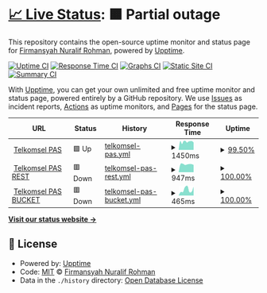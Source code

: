 # [📈 Live Status](https://mendoanjoe.github.io/watcher): <!--live status--> **🟧 Partial outage**

This repository contains the open-source uptime monitor and status page for [Firmansyah Nuralif Rohman](https://mendoanjoe.github.io/watcher), powered by [Upptime](https://github.com/upptime/upptime).

[![Uptime CI](https://github.com/mendoanjoe/watcher/workflows/Uptime%20CI/badge.svg)](https://github.com/mendoanjoe/watcher/actions?query=workflow%3A%22Uptime+CI%22)
[![Response Time CI](https://github.com/mendoanjoe/watcher/workflows/Response%20Time%20CI/badge.svg)](https://github.com/mendoanjoe/watcher/actions?query=workflow%3A%22Response+Time+CI%22)
[![Graphs CI](https://github.com/mendoanjoe/watcher/workflows/Graphs%20CI/badge.svg)](https://github.com/mendoanjoe/watcher/actions?query=workflow%3A%22Graphs+CI%22)
[![Static Site CI](https://github.com/mendoanjoe/watcher/workflows/Static%20Site%20CI/badge.svg)](https://github.com/mendoanjoe/watcher/actions?query=workflow%3A%22Static+Site+CI%22)
[![Summary CI](https://github.com/mendoanjoe/watcher/workflows/Summary%20CI/badge.svg)](https://github.com/mendoanjoe/watcher/actions?query=workflow%3A%22Summary+CI%22)

With [Upptime](https://upptime.js.org), you can get your own unlimited and free uptime monitor and status page, powered entirely by a GitHub repository. We use [Issues](https://github.com/mendoanjoe/watcher/issues) as incident reports, [Actions](https://github.com/mendoanjoe/watcher/actions) as uptime monitors, and [Pages](https://mendoanjoe.github.io/watcher) for the status page.

<!--start: status pages-->
<!-- This summary is generated by Upptime (https://github.com/upptime/upptime) -->
<!-- Do not edit this manually, your changes will be overwritten -->
<!-- prettier-ignore -->
| URL | Status | History | Response Time | Uptime |
| --- | ------ | ------- | ------------- | ------ |
| <img alt="" src="https://icons.duckduckgo.com/ip3/pastiadasolusi.com.ico" height="13"> [Telkomsel PAS](https://pastiadasolusi.com) | 🟩 Up | [telkomsel-pas.yml](https://github.com/mendoanjoe/watcher/commits/HEAD/history/telkomsel-pas.yml) | <details><summary><img alt="Response time graph" src="./graphs/telkomsel-pas/response-time-week.png" height="20"> 1450ms</summary><br><a href="https://mendoanjoe.github.io/watcher/history/telkomsel-pas"><img alt="Response time 1694" src="https://img.shields.io/endpoint?url=https%3A%2F%2Fraw.githubusercontent.com%2Fmendoanjoe%2Fwatcher%2FHEAD%2Fapi%2Ftelkomsel-pas%2Fresponse-time.json"></a><br><a href="https://mendoanjoe.github.io/watcher/history/telkomsel-pas"><img alt="24-hour response time 1329" src="https://img.shields.io/endpoint?url=https%3A%2F%2Fraw.githubusercontent.com%2Fmendoanjoe%2Fwatcher%2FHEAD%2Fapi%2Ftelkomsel-pas%2Fresponse-time-day.json"></a><br><a href="https://mendoanjoe.github.io/watcher/history/telkomsel-pas"><img alt="7-day response time 1450" src="https://img.shields.io/endpoint?url=https%3A%2F%2Fraw.githubusercontent.com%2Fmendoanjoe%2Fwatcher%2FHEAD%2Fapi%2Ftelkomsel-pas%2Fresponse-time-week.json"></a><br><a href="https://mendoanjoe.github.io/watcher/history/telkomsel-pas"><img alt="30-day response time 1436" src="https://img.shields.io/endpoint?url=https%3A%2F%2Fraw.githubusercontent.com%2Fmendoanjoe%2Fwatcher%2FHEAD%2Fapi%2Ftelkomsel-pas%2Fresponse-time-month.json"></a><br><a href="https://mendoanjoe.github.io/watcher/history/telkomsel-pas"><img alt="1-year response time 1694" src="https://img.shields.io/endpoint?url=https%3A%2F%2Fraw.githubusercontent.com%2Fmendoanjoe%2Fwatcher%2FHEAD%2Fapi%2Ftelkomsel-pas%2Fresponse-time-year.json"></a></details> | <details><summary><a href="https://mendoanjoe.github.io/watcher/history/telkomsel-pas">99.50%</a></summary><a href="https://mendoanjoe.github.io/watcher/history/telkomsel-pas"><img alt="All-time uptime 99.41%" src="https://img.shields.io/endpoint?url=https%3A%2F%2Fraw.githubusercontent.com%2Fmendoanjoe%2Fwatcher%2FHEAD%2Fapi%2Ftelkomsel-pas%2Fuptime.json"></a><br><a href="https://mendoanjoe.github.io/watcher/history/telkomsel-pas"><img alt="24-hour uptime 100.00%" src="https://img.shields.io/endpoint?url=https%3A%2F%2Fraw.githubusercontent.com%2Fmendoanjoe%2Fwatcher%2FHEAD%2Fapi%2Ftelkomsel-pas%2Fuptime-day.json"></a><br><a href="https://mendoanjoe.github.io/watcher/history/telkomsel-pas"><img alt="7-day uptime 99.50%" src="https://img.shields.io/endpoint?url=https%3A%2F%2Fraw.githubusercontent.com%2Fmendoanjoe%2Fwatcher%2FHEAD%2Fapi%2Ftelkomsel-pas%2Fuptime-week.json"></a><br><a href="https://mendoanjoe.github.io/watcher/history/telkomsel-pas"><img alt="30-day uptime 99.88%" src="https://img.shields.io/endpoint?url=https%3A%2F%2Fraw.githubusercontent.com%2Fmendoanjoe%2Fwatcher%2FHEAD%2Fapi%2Ftelkomsel-pas%2Fuptime-month.json"></a><br><a href="https://mendoanjoe.github.io/watcher/history/telkomsel-pas"><img alt="1-year uptime 99.41%" src="https://img.shields.io/endpoint?url=https%3A%2F%2Fraw.githubusercontent.com%2Fmendoanjoe%2Fwatcher%2FHEAD%2Fapi%2Ftelkomsel-pas%2Fuptime-year.json"></a></details>
| <img alt="" src="https://icons.duckduckgo.com/ip3/api.pastiadasolusi.com.ico" height="13"> [Telkomsel PAS REST](https://api.pastiadasolusi.com) | 🟥 Down | [telkomsel-pas-rest.yml](https://github.com/mendoanjoe/watcher/commits/HEAD/history/telkomsel-pas-rest.yml) | <details><summary><img alt="Response time graph" src="./graphs/telkomsel-pas-rest/response-time-week.png" height="20"> 947ms</summary><br><a href="https://mendoanjoe.github.io/watcher/history/telkomsel-pas-rest"><img alt="Response time 919" src="https://img.shields.io/endpoint?url=https%3A%2F%2Fraw.githubusercontent.com%2Fmendoanjoe%2Fwatcher%2FHEAD%2Fapi%2Ftelkomsel-pas-rest%2Fresponse-time.json"></a><br><a href="https://mendoanjoe.github.io/watcher/history/telkomsel-pas-rest"><img alt="24-hour response time 876" src="https://img.shields.io/endpoint?url=https%3A%2F%2Fraw.githubusercontent.com%2Fmendoanjoe%2Fwatcher%2FHEAD%2Fapi%2Ftelkomsel-pas-rest%2Fresponse-time-day.json"></a><br><a href="https://mendoanjoe.github.io/watcher/history/telkomsel-pas-rest"><img alt="7-day response time 947" src="https://img.shields.io/endpoint?url=https%3A%2F%2Fraw.githubusercontent.com%2Fmendoanjoe%2Fwatcher%2FHEAD%2Fapi%2Ftelkomsel-pas-rest%2Fresponse-time-week.json"></a><br><a href="https://mendoanjoe.github.io/watcher/history/telkomsel-pas-rest"><img alt="30-day response time 905" src="https://img.shields.io/endpoint?url=https%3A%2F%2Fraw.githubusercontent.com%2Fmendoanjoe%2Fwatcher%2FHEAD%2Fapi%2Ftelkomsel-pas-rest%2Fresponse-time-month.json"></a><br><a href="https://mendoanjoe.github.io/watcher/history/telkomsel-pas-rest"><img alt="1-year response time 919" src="https://img.shields.io/endpoint?url=https%3A%2F%2Fraw.githubusercontent.com%2Fmendoanjoe%2Fwatcher%2FHEAD%2Fapi%2Ftelkomsel-pas-rest%2Fresponse-time-year.json"></a></details> | <details><summary><a href="https://mendoanjoe.github.io/watcher/history/telkomsel-pas-rest">100.00%</a></summary><a href="https://mendoanjoe.github.io/watcher/history/telkomsel-pas-rest"><img alt="All-time uptime 99.10%" src="https://img.shields.io/endpoint?url=https%3A%2F%2Fraw.githubusercontent.com%2Fmendoanjoe%2Fwatcher%2FHEAD%2Fapi%2Ftelkomsel-pas-rest%2Fuptime.json"></a><br><a href="https://mendoanjoe.github.io/watcher/history/telkomsel-pas-rest"><img alt="24-hour uptime 100.00%" src="https://img.shields.io/endpoint?url=https%3A%2F%2Fraw.githubusercontent.com%2Fmendoanjoe%2Fwatcher%2FHEAD%2Fapi%2Ftelkomsel-pas-rest%2Fuptime-day.json"></a><br><a href="https://mendoanjoe.github.io/watcher/history/telkomsel-pas-rest"><img alt="7-day uptime 100.00%" src="https://img.shields.io/endpoint?url=https%3A%2F%2Fraw.githubusercontent.com%2Fmendoanjoe%2Fwatcher%2FHEAD%2Fapi%2Ftelkomsel-pas-rest%2Fuptime-week.json"></a><br><a href="https://mendoanjoe.github.io/watcher/history/telkomsel-pas-rest"><img alt="30-day uptime 100.00%" src="https://img.shields.io/endpoint?url=https%3A%2F%2Fraw.githubusercontent.com%2Fmendoanjoe%2Fwatcher%2FHEAD%2Fapi%2Ftelkomsel-pas-rest%2Fuptime-month.json"></a><br><a href="https://mendoanjoe.github.io/watcher/history/telkomsel-pas-rest"><img alt="1-year uptime 99.10%" src="https://img.shields.io/endpoint?url=https%3A%2F%2Fraw.githubusercontent.com%2Fmendoanjoe%2Fwatcher%2FHEAD%2Fapi%2Ftelkomsel-pas-rest%2Fuptime-year.json"></a></details>
| <img alt="" src="https://icons.duckduckgo.com/ip3/bucket.pastiadasolusi.com.ico" height="13"> [Telkomsel PAS BUCKET](https://bucket.pastiadasolusi.com) | 🟥 Down | [telkomsel-pas-bucket.yml](https://github.com/mendoanjoe/watcher/commits/HEAD/history/telkomsel-pas-bucket.yml) | <details><summary><img alt="Response time graph" src="./graphs/telkomsel-pas-bucket/response-time-week.png" height="20"> 465ms</summary><br><a href="https://mendoanjoe.github.io/watcher/history/telkomsel-pas-bucket"><img alt="Response time 597" src="https://img.shields.io/endpoint?url=https%3A%2F%2Fraw.githubusercontent.com%2Fmendoanjoe%2Fwatcher%2FHEAD%2Fapi%2Ftelkomsel-pas-bucket%2Fresponse-time.json"></a><br><a href="https://mendoanjoe.github.io/watcher/history/telkomsel-pas-bucket"><img alt="24-hour response time 685" src="https://img.shields.io/endpoint?url=https%3A%2F%2Fraw.githubusercontent.com%2Fmendoanjoe%2Fwatcher%2FHEAD%2Fapi%2Ftelkomsel-pas-bucket%2Fresponse-time-day.json"></a><br><a href="https://mendoanjoe.github.io/watcher/history/telkomsel-pas-bucket"><img alt="7-day response time 465" src="https://img.shields.io/endpoint?url=https%3A%2F%2Fraw.githubusercontent.com%2Fmendoanjoe%2Fwatcher%2FHEAD%2Fapi%2Ftelkomsel-pas-bucket%2Fresponse-time-week.json"></a><br><a href="https://mendoanjoe.github.io/watcher/history/telkomsel-pas-bucket"><img alt="30-day response time 594" src="https://img.shields.io/endpoint?url=https%3A%2F%2Fraw.githubusercontent.com%2Fmendoanjoe%2Fwatcher%2FHEAD%2Fapi%2Ftelkomsel-pas-bucket%2Fresponse-time-month.json"></a><br><a href="https://mendoanjoe.github.io/watcher/history/telkomsel-pas-bucket"><img alt="1-year response time 597" src="https://img.shields.io/endpoint?url=https%3A%2F%2Fraw.githubusercontent.com%2Fmendoanjoe%2Fwatcher%2FHEAD%2Fapi%2Ftelkomsel-pas-bucket%2Fresponse-time-year.json"></a></details> | <details><summary><a href="https://mendoanjoe.github.io/watcher/history/telkomsel-pas-bucket">100.00%</a></summary><a href="https://mendoanjoe.github.io/watcher/history/telkomsel-pas-bucket"><img alt="All-time uptime 99.43%" src="https://img.shields.io/endpoint?url=https%3A%2F%2Fraw.githubusercontent.com%2Fmendoanjoe%2Fwatcher%2FHEAD%2Fapi%2Ftelkomsel-pas-bucket%2Fuptime.json"></a><br><a href="https://mendoanjoe.github.io/watcher/history/telkomsel-pas-bucket"><img alt="24-hour uptime 100.00%" src="https://img.shields.io/endpoint?url=https%3A%2F%2Fraw.githubusercontent.com%2Fmendoanjoe%2Fwatcher%2FHEAD%2Fapi%2Ftelkomsel-pas-bucket%2Fuptime-day.json"></a><br><a href="https://mendoanjoe.github.io/watcher/history/telkomsel-pas-bucket"><img alt="7-day uptime 100.00%" src="https://img.shields.io/endpoint?url=https%3A%2F%2Fraw.githubusercontent.com%2Fmendoanjoe%2Fwatcher%2FHEAD%2Fapi%2Ftelkomsel-pas-bucket%2Fuptime-week.json"></a><br><a href="https://mendoanjoe.github.io/watcher/history/telkomsel-pas-bucket"><img alt="30-day uptime 100.00%" src="https://img.shields.io/endpoint?url=https%3A%2F%2Fraw.githubusercontent.com%2Fmendoanjoe%2Fwatcher%2FHEAD%2Fapi%2Ftelkomsel-pas-bucket%2Fuptime-month.json"></a><br><a href="https://mendoanjoe.github.io/watcher/history/telkomsel-pas-bucket"><img alt="1-year uptime 99.43%" src="https://img.shields.io/endpoint?url=https%3A%2F%2Fraw.githubusercontent.com%2Fmendoanjoe%2Fwatcher%2FHEAD%2Fapi%2Ftelkomsel-pas-bucket%2Fuptime-year.json"></a></details>

<!--end: status pages-->

[**Visit our status website →**](https://mendoanjoe.github.io/watcher)

## 📄 License

- Powered by: [Upptime](https://github.com/upptime/upptime)
- Code: [MIT](./LICENSE) © [Firmansyah Nuralif Rohman](https://mendoanjoe.github.io/watcher)
- Data in the `./history` directory: [Open Database License](https://opendatacommons.org/licenses/odbl/1-0/)
